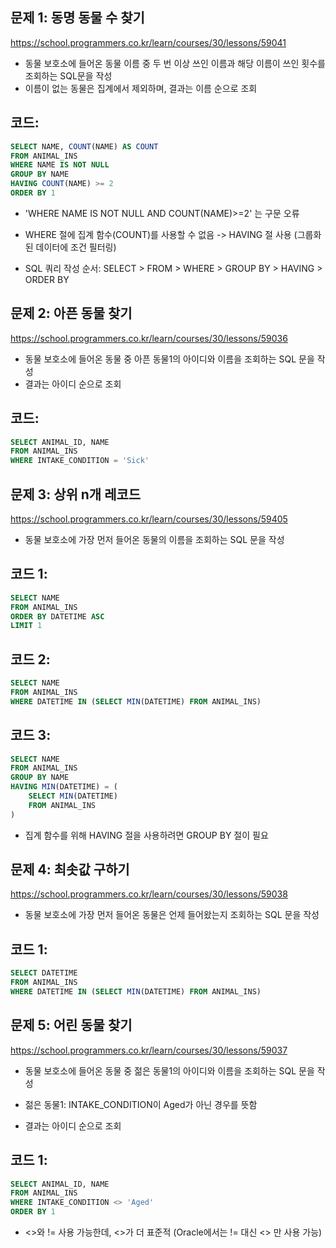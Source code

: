 ## 문제 1: 동명 동물 수 찾기

https://school.programmers.co.kr/learn/courses/30/lessons/59041

- 동물 보호소에 들어온 동물 이름 중 두 번 이상 쓰인 이름과 해당 이름이 쓰인 횟수를 조회하는 SQL문을 작성
- 이름이 없는 동물은 집계에서 제외하며, 결과는 이름 순으로 조회

## 코드:
```sql
SELECT NAME, COUNT(NAME) AS COUNT
FROM ANIMAL_INS
WHERE NAME IS NOT NULL
GROUP BY NAME
HAVING COUNT(NAME) >= 2
ORDER BY 1
```

- 'WHERE NAME IS  NOT NULL AND COUNT(NAME)>=2' 는 구문 오류
* WHERE 절에 집계 함수(COUNT)를 사용할 수 없음 -> HAVING 절 사용 (그룹화된 데이터에 조건 필터링)

- SQL 쿼리 작성 순서: SELECT > FROM > WHERE > GROUP BY > HAVING > ORDER BY

## 문제 2: 아픈 동물 찾기

https://school.programmers.co.kr/learn/courses/30/lessons/59036

- 동물 보호소에 들어온 동물 중 아픈 동물1의 아이디와 이름을 조회하는 SQL 문을 작성
- 결과는 아이디 순으로 조회

## 코드:
```sql
SELECT ANIMAL_ID, NAME
FROM ANIMAL_INS
WHERE INTAKE_CONDITION = 'Sick'
```

## 문제 3: 상위 n개 레코드

https://school.programmers.co.kr/learn/courses/30/lessons/59405

- 동물 보호소에 가장 먼저 들어온 동물의 이름을 조회하는 SQL 문을 작성

## 코드 1:
```sql
SELECT NAME
FROM ANIMAL_INS
ORDER BY DATETIME ASC
LIMIT 1
```

## 코드 2:
```sql
SELECT NAME 
FROM ANIMAL_INS
WHERE DATETIME IN (SELECT MIN(DATETIME) FROM ANIMAL_INS)
```

## 코드 3:
```sql
SELECT NAME
FROM ANIMAL_INS
GROUP BY NAME
HAVING MIN(DATETIME) = (
    SELECT MIN(DATETIME) 
    FROM ANIMAL_INS
)
```

* 집계 함수를 위해 HAVING 절을 사용하려면 GROUP BY 절이 필요

## 문제 4: 최솟값 구하기

https://school.programmers.co.kr/learn/courses/30/lessons/59038

- 동물 보호소에 가장 먼저 들어온 동물은 언제 들어왔는지 조회하는 SQL 문을 작성

## 코드 1:
```sql
SELECT DATETIME
FROM ANIMAL_INS
WHERE DATETIME IN (SELECT MIN(DATETIME) FROM ANIMAL_INS)
```

## 문제 5: 어린 동물 찾기

https://school.programmers.co.kr/learn/courses/30/lessons/59037

- 동물 보호소에 들어온 동물 중 젊은 동물1의 아이디와 이름을 조회하는 SQL 문을 작성
* 젊은 동물1: INTAKE_CONDITION이 Aged가 아닌 경우를 뜻함
- 결과는 아이디 순으로 조회

## 코드 1:
```sql
SELECT ANIMAL_ID, NAME
FROM ANIMAL_INS
WHERE INTAKE_CONDITION <> 'Aged'
ORDER BY 1
```

- <>와 != 사용 가능한데, <>가 더 표준적 (Oracle에서는 != 대신 <> 만 사용 가능)
